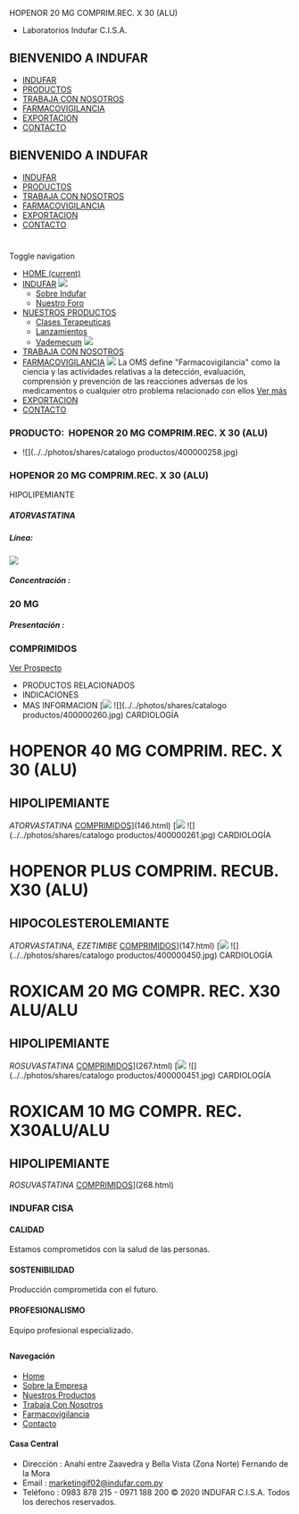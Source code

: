 HOPENOR 20 MG COMPRIM.REC. X 30 (ALU)
- Laboratorios Indufar C.I.S.A.
## BIENVENIDO A INDUFAR
* [INDUFAR](145.html#)
* [PRODUCTOS](145.html#)
* [TRABAJA CON NOSOTROS](145.html#)
* [FARMACOVIGILANCIA](145.html#)
* [EXPORTACION](145.html#)
* [CONTACTO](145.html#)
## BIENVENIDO A INDUFAR
* [INDUFAR](../../index.html)
* [PRODUCTOS](../../productos.html)
* [TRABAJA CON NOSOTROS](../../trabaja_con_nosotros.html)
* [FARMACOVIGILANCIA](../../farmacovigilancia.html)
* [EXPORTACION](../../exportacion.html)
* [CONTACTO](../../contacto.html)
# 
Toggle navigation
* [HOME (current)](../../index.html)
* [INDUFAR](145.html#) 
  [![ ](../../photos/shares/Sistema/Menu/indufar_menul.jpg)](../../institucional.html)
  - [Sobre Indufar](../../institucional.html)
  - [Nuestro Foro](../../blog.html)
* [NUESTROS PRODUCTOS](145.html#) 
  - [Clases Terapeuticas](../clases_terapeuticas.html)
  - [Lanzamientos](../lanzamientos.html)
  - [Vademecum](../../productos.html)
  [![ ](../../photos/shares/Sistema/Menu/productos.png)](../../productos.html)
* [TRABAJA CON NOSOTROS](../../trabaja_con_nosotros.html)
* [FARMACOVIGILANCIA](145.html#) 
  [![ ](../../photos/shares/Sistema/Menu/TUBOS.png)](../../farmacovigilancia.html)
  La OMS define "Farmacovigilancia" como la ciencia y las actividades relativas a la detección, evaluación, comprensión y prevención de las reacciones adversas de los medicamentos o cualquier otro problema relacionado con ellos
  [Ver más](../../farmacovigilancia.html)
* [EXPORTACION](../../exportacion.html)
* [CONTACTO](../../contacto.html)
### PRODUCTO:  HOPENOR 20 MG COMPRIM.REC. X 30 (ALU)
* ![](../../photos/shares/catalogo productos/400000258.jpg)
### **HOPENOR 20 MG COMPRIM.REC. X 30 (ALU)**
HIPOLIPEMIANTE
##### **ATORVASTATINA**
##### **Línea:**
[![](../../photos/shares/Laboratorios/lab_cardio.png)](../linea/5.html)
##### **Concentración :**
### 20 MG
##### **Presentación :**
### COMPRIMIDOS
[Ver Prospecto](https://www.indufar.com.py/files/shares/prospectos/400000258.pdf)
* PRODUCTOS RELACIONADOS
* INDICACIONES
* MAS INFORMACION
[![](../../photos/shares/Laboratorios/lab_cardio.png)
![](../../photos/shares/catalogo productos/400000260.jpg)
CARDIOLOGÍA
# HOPENOR 40 MG COMPRIM. REC. X 30 (ALU)
## HIPOLIPEMIANTE
*ATORVASTATINA*
[COMPRIMIDOS](145.html#)](146.html)
[![](../../photos/shares/Laboratorios/lab_cardio.png)
![](../../photos/shares/catalogo productos/400000261.jpg)
CARDIOLOGÍA
# HOPENOR PLUS COMPRIM. RECUB. X30 (ALU)
## HIPOCOLESTEROLEMIANTE
*ATORVASTATINA, EZETIMIBE*
[COMPRIMIDOS](145.html#)](147.html)
[![](../../photos/shares/Laboratorios/lab_cardio.png)
![](../../photos/shares/catalogo productos/400000450.jpg)
CARDIOLOGÍA
# ROXICAM 20 MG COMPR. REC. X30 ALU/ALU
## HIPOLIPEMIANTE
*ROSUVASTATINA*
[COMPRIMIDOS](145.html#)](267.html)
[![](../../photos/shares/Laboratorios/lab_cardio.png)
![](../../photos/shares/catalogo productos/400000451.jpg)
CARDIOLOGÍA
# ROXICAM 10 MG COMPR. REC. X30ALU/ALU
## HIPOLIPEMIANTE
*ROSUVASTATINA*
[COMPRIMIDOS](145.html#)](268.html)
### INDUFAR CISA
#### CALIDAD
Estamos comprometidos con la salud de las personas.
#### SOSTENIBILIDAD
Producción comprometida con el futuro.
#### PROFESIONALISMO
Equipo profesional especializado.
## 
#### Navegación
* [Home](../../index.html)
* [Sobre la Empresa](../../institucional.html)
* [Nuestros Productos](../../productos.html)
* [Trabaja Con Nosotros](../../trabaja_con_nosotros.html)
* [Farmacovigilancia](../../farmacovigilancia.html)
* [Contacto](../../contacto.html)
#### Casa Central
* Dirección : Anahi entre Zaavedra y Bella Vista (Zona Norte) Fernando de la Mora
* Email : [marketingif02@indufar.com.py](mailto:marketingif02@indufar.com.py)
* Teléfono : 0983 878 215 - 0971 188 200
© 2020 INDUFAR C.I.S.A. Todos los derechos reservados.